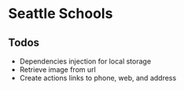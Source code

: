 # Seattle Schools

## Todos
- Dependencies injection for local storage
- Retrieve image from url
- Create actions links to phone, web, and address
